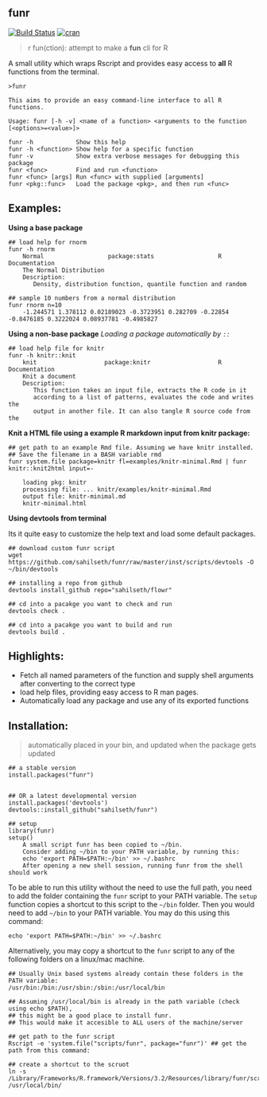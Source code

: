 funr
----------------------

[![Build Status](https://travis-ci.org/sahilseth/funr.svg?branch=master)](https://travis-ci.org/sahilseth/funr)
[![cran](http://www.r-pkg.org/badges/version/funr)](http://cran.rstudio.com/web/packages/funr/index.html)


> r fun(ction): 
> attempt to make a **fun** cli for R

A small utility which wraps Rscript and provides easy access to **all** R functions from the terminal.

```
>funr

This aims to provide an easy command-line interface to all R functions.

Usage: funr [-h -v] <name of a function> <arguments to the function [<options>=<value>]>

funr -h            Show this help
funr -h <function> Show help for a specific function
funr -v            Show extra verbose messages for debugging this package
funr <func>        Find and run <function>
funr <func> [args] Run <func> with supplied [arguments]
funr <pkg::func>   Load the package <pkg>, and then run <func>
```



## Examples:

**Using a base package**

```
## load help for rnorm
funr -h rnorm
    Normal                  package:stats                  R Documentation
    The Normal Distribution
    Description:
       Density, distribution function, quantile function and random

## sample 10 numbers from a normal distribution
funr rnorm n=10
    -1.244571 1.378112 0.02189023 -0.3723951 0.282709 -0.22854 -0.8476185 0.3222024 0.08937781 -0.4985827
```


**Using a non-base package**
*Loading a package automatically by `::`*

```
## load help file for knitr
funr -h knitr::knit
    knit                   package:knitr                   R Documentation
    Knit a document
    Description:
       This function takes an input file, extracts the R code in it
       according to a list of patterns, evaluates the code and writes the
       output in another file. It can also tangle R source code from the
```

**Knit a HTML file using a example R markdown input from knitr package:**

```
## get path to an example Rmd file. Assuming we have knitr installed.
## Save the filename in a BASH variable rmd
funr system.file package=knitr fl=examples/knitr-minimal.Rmd | funr knitr::knit2html input=-
```

```
    loading pkg: knitr
    processing file: ... knitr/examples/knitr-minimal.Rmd
    output file: knitr-minimal.md
    knitr-minimal.html
```

<!---
rmd=$(funr system.file package=knitr fl=examples/knitr-minimal.Rmd)
echo $rmd
    /Library/Frameworks/R.framework/Versions/3.2/Resources/library/knitr
## knit this awesome example !
funr knitr::knit2html input=$rmd
--->

**Using devtools from terminal**

Its it quite easy to customize the help text and load some default packages.

```
## download custom funr script
wget https://github.com/sahilseth/funr/raw/master/inst/scripts/devtools -O ~/bin/devtools

## installing a repo from github
devtools install_github repo="sahilseth/flowr"

## cd into a pacakge you want to check and run
devtools check .

## cd into a pacakge you want to build and run
devtools build .
```

## Highlights:
- Fetch all named parameters of the function and supply shell arguments after converting to the correct type
- load help files, providing easy access to R man pages.
- Automatically load any package and use any of its exported functions


## Installation:

> automatically placed in your bin, and updated when the package gets updated

```
## a stable version
install.packages("funr")


## OR a latest developmental version
install.packages('devtools')
devtools::install_github("sahilseth/funr")

## setup
library(funr)
setup()
    A small script funr has been copied to ~/bin.
    Consider adding ~/bin to your PATH variable, by running this:
    echo 'export PATH=$PATH:~/bin' >> ~/.bashrc
    After opening a new shell session, running funr from the shell should work
```

To be able to run this utility without the need to use the full path, you need to add the folder containing the
`funr` script to your PATH variable. The `setup` function copies a shortcut to this script to the `~/bin` folder.
Then you would need to add `~/bin` to your PATH variable. You may do this using this command:

```
echo 'export PATH=$PATH:~/bin' >> ~/.bashrc
```

Alternatively, you may copy a shortcut to the `funr` script to any of the following folders on a linux/mac machine.

```
## Usually Unix based systems already contain these folders in the PATH variable:
/usr/bin:/bin:/usr/sbin:/sbin:/usr/local/bin 

## Assuming /usr/local/bin is already in the path variable (check using echo $PATH),
## this might be a good place to install funr. 
## This would make it accesible to ALL users of the machine/server

## get path to the funr script
Rscript -e 'system.file("scripts/funr", package="funr")' ## get the path from this command:

## create a shortcut to the scruot
ln -s /Library/Frameworks/R.framework/Versions/3.2/Resources/library/funr/scripts/funr /usr/local/bin/
```
